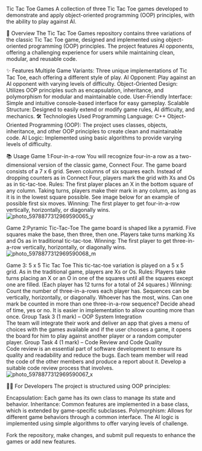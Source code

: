 Tic Tac Toe Games
A collection of three Tic Tac Toe games developed to demonstrate and apply object-oriented programming (OOP) principles, with the ability to play against AI.

📜 Overview
The Tic Tac Toe Games repository contains three variations of the classic Tic Tac Toe game, designed and implemented using object-oriented programming (OOP) principles. The project features AI opponents, offering a challenging experience for users while maintaining clean, modular, and reusable code.

✨ Features
Multiple Game Variants: Three unique implementations of Tic Tac Toe, each offering a different style of play.
AI Opponent: Play against an AI opponent with varying levels of difficulty.
Object-Oriented Design: Utilizes OOP principles such as encapsulation, inheritance, and polymorphism for modular and maintainable code.
User-Friendly Interface: Simple and intuitive console-based interface for easy gameplay.
Scalable Structure: Designed to easily extend or modify game rules, AI difficulty, and mechanics.
🛠️ Technologies Used
Programming Language: C++
Object-Oriented Programming (OOP): The project uses classes, objects, inheritance, and other OOP principles to create clean and maintainable code.
AI Logic: Implemented using basic algorithms to provide varying levels of difficulty.

📚 Usage
Game 1:Four-in-a-row
  You will recognize four-in-a row as a two-dimensional version of the classic game, Connect Four. The game board consists of a 7 x 6 grid. Seven columns of six squares each. Instead of dropping counters as in Connect Four, players mark the grid with Xs and Os as in tic-tac-toe.
  Rules: The first player places an X in the bottom square of any column. Taking turns, players make their mark in any column, as long as it is in the lowest square possible. See image below for an example of possible first six moves.
  Winning: The first player to get four-in-a-row vertically, horizontally, or diagonally wins.
  ![photo_5978877312969590065_y](https://github.com/user-attachments/assets/91586e9e-4511-423c-a5bc-e02879e41ae2)

  
Game 2:Pyramic Tic-Tac-Toe
  The game board is shaped like a pyramid. Five squares make the base, then three, then one. Players take turns marking Xs and Os as in traditional tic-tac-toe.
  Winning: The first player to get three-in-a-row vertically, horizontally, or diagonally wins.
  ![photo_5978877312969590068_m](https://github.com/user-attachments/assets/ea767df1-e95e-4d35-9bde-9e160b1d4c74)

  
Game 3: 5 x 5 Tic Tac Toe 
  This tic-tac-toe variation is played on a 5 x 5 grid. As in the traditional game, players are Xs or Os.
  Rules: Players take turns placing an X or an O in one of the squares until all the squares except one are filled. (Each player has 12 turns for a total of 24 squares.) 
  Winning: Count the number of three-in-a-rows each player has. Sequences can be vertically, horizontally, or diagonally. Whoever has the most, wins. Can one mark be counted in more than one three-in-a-row sequence? Decide ahead of time, yes or no. It is easier in implementation to allow counting more than once. 
  Group Task 3 (1 mark) – OOP System Integration    
  The team will integrate their work and deliver an app that gives a menu of choices with the games available and if the user chooses a game, it opens the board for him to play against another player or a random computer player. 
  Group Task 4 (1 mark) – Code Review and Code Quality    
  Code review is an essential part of software development to ensure its quality and readability and reduce the bugs. Each team member will read the code of the other members and produce a report about it. Develop a suitable code review process that involves.
  ![photo_5978877312969590067_x](https://github.com/user-attachments/assets/901d93eb-db4c-4aad-9821-3622979200ca)

  
🧑‍💻 For Developers
The project is structured using OOP principles:

Encapsulation: Each game has its own class to manage its state and behavior.
Inheritance: Common features are implemented in a base class, which is extended by game-specific subclasses.
Polymorphism: Allows for different game behaviors through a common interface.
The AI logic is implemented using simple algorithms to offer varying levels of challenge.

Fork the repository, make changes, and submit pull requests to enhance the games or add new features.

  

  
